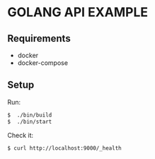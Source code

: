 
# GOLANG API EXAMPLE

## Requirements

* docker
* docker-compose

## Setup

Run:

```bash
$  ./bin/build
$  ./bin/start
```

Check it:

```sh
$ curl http://localhost:9000/_health
```
